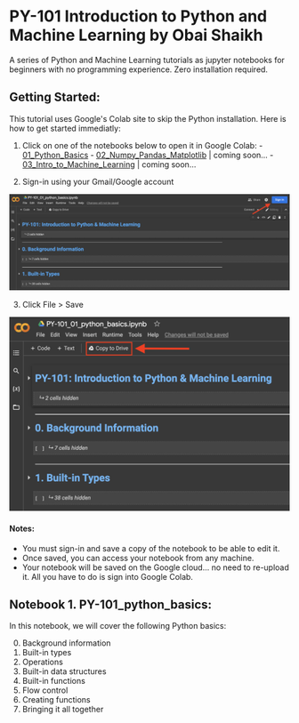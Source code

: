 # PY-101 Introduction to Python and Machine Learning by Obai Shaikh
A series of Python and Machine Learning tutorials as jupyter notebooks for beginners with no programming experience. Zero installation required.

## Getting Started:
This tutorial uses Google's Colab site to skip the Python installation. Here is how to get started immediatly:
  
  1. Click on one of the notebooks below to open it in Google Colab:
    - [01_Python_Basics](https://colab.research.google.com/drive/1wqnvJKxU3Uk4KF4wrd_3_BZP7q38J7cq?usp=sharing)
    - [02_Numpy_Pandas_Matplotlib]() | coming soon...
    - [03_Intro_to_Machine_Learning]() | coming soon...
  
  2. Sign-in using your Gmail/Google account
  <img src="images/colab_login.png" alt="drawing" width="600"/>

  3. Click File > Save 
  <img src="images/copy_to_drive.png" alt="drawing" width="600"/>
  
#### Notes:
  * You must sign-in and save a copy of the notebook to be able to edit it.
  * Once saved, you can access your notebook from any machine. 
  * Your notebook will be saved on the Google cloud... no need to re-upload it. All you have to do is sign into Google Colab.



## Notebook 1. PY-101_python_basics:
In this notebook, we will cover the following Python basics:

  0. Background information
  1. Built-in types
  2. Operations
  3. Built-in data structures
  4. Built-in functions
  5. Flow control
  6. Creating functions
  7. Bringing it all together
